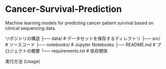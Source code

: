 # Cancer-Survival-Prediction
Machine learning models for predicting cancer patient survival based on clinical sequencing data.

リポジトリの構造
├── data/                 # データセットを保存するディレクトリ
├── src/                  # ソースコード
├── notebooks/            # Jupyter Notebooks
├── README.md             # プロジェクトの概要
└── requirements.txt      # 依存関係

実行方法 (Usage)


